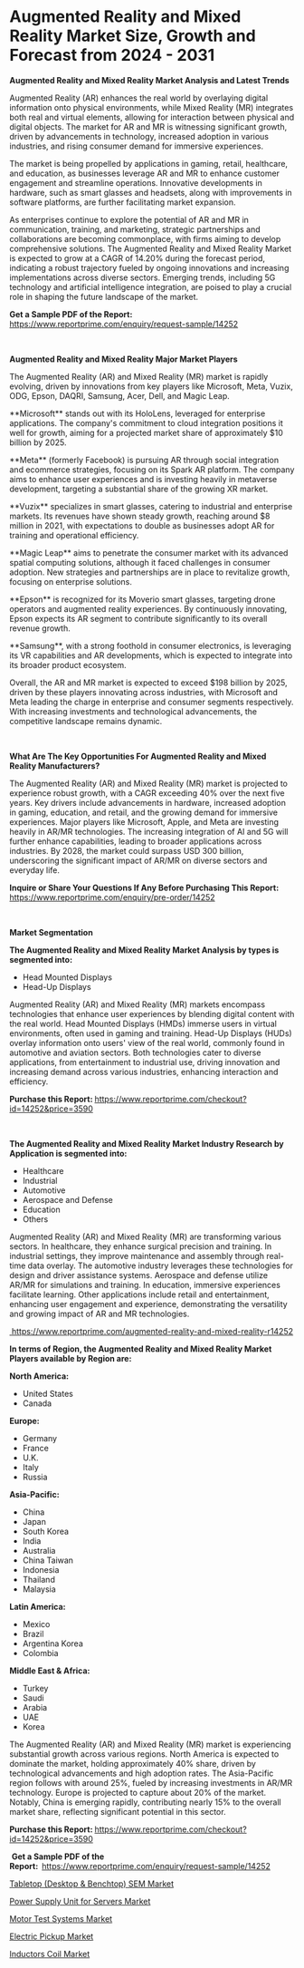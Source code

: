 <p><h1>Augmented Reality and Mixed Reality Market Size, Growth and Forecast from 2024 - 2031</h1></p><p><strong>Augmented Reality and Mixed Reality Market Analysis and Latest Trends</strong></p>
<p><p>Augmented Reality (AR) enhances the real world by overlaying digital information onto physical environments, while Mixed Reality (MR) integrates both real and virtual elements, allowing for interaction between physical and digital objects. The market for AR and MR is witnessing significant growth, driven by advancements in technology, increased adoption in various industries, and rising consumer demand for immersive experiences.</p><p>The market is being propelled by applications in gaming, retail, healthcare, and education, as businesses leverage AR and MR to enhance customer engagement and streamline operations. Innovative developments in hardware, such as smart glasses and headsets, along with improvements in software platforms, are further facilitating market expansion.</p><p>As enterprises continue to explore the potential of AR and MR in communication, training, and marketing, strategic partnerships and collaborations are becoming commonplace, with firms aiming to develop comprehensive solutions. The Augmented Reality and Mixed Reality Market is expected to grow at a CAGR of 14.20% during the forecast period, indicating a robust trajectory fueled by ongoing innovations and increasing implementations across diverse sectors. Emerging trends, including 5G technology and artificial intelligence integration, are poised to play a crucial role in shaping the future landscape of the market.</p></p>
<p><strong>Get a Sample PDF of the Report:&nbsp;</strong> <a href="https://www.reportprime.com/enquiry/request-sample/14252?utm_campaign=1140&utm_medium=2&utm_source=Github&utm_content=ia&utm_term=28102024&utm_id=augmented-reality-and-mixed-reality">https://www.reportprime.com/enquiry/request-sample/14252</a></p>
<p>&nbsp;</p>
<p><strong>Augmented Reality and Mixed Reality Major Market Players</strong></p>
<p><p>The Augmented Reality (AR) and Mixed Reality (MR) market is rapidly evolving, driven by innovations from key players like Microsoft, Meta, Vuzix, ODG, Epson, DAQRI, Samsung, Acer, Dell, and Magic Leap. </p><p>**Microsoft** stands out with its HoloLens, leveraged for enterprise applications. The company's commitment to cloud integration positions it well for growth, aiming for a projected market share of approximately $10 billion by 2025. </p><p>**Meta** (formerly Facebook) is pursuing AR through social integration and ecommerce strategies, focusing on its Spark AR platform. The company aims to enhance user experiences and is investing heavily in metaverse development, targeting a substantial share of the growing XR market.</p><p>**Vuzix** specializes in smart glasses, catering to industrial and enterprise markets. Its revenues have shown steady growth, reaching around $8 million in 2021, with expectations to double as businesses adopt AR for training and operational efficiency. </p><p>**Magic Leap** aims to penetrate the consumer market with its advanced spatial computing solutions, although it faced challenges in consumer adoption. New strategies and partnerships are in place to revitalize growth, focusing on enterprise solutions.</p><p>**Epson** is recognized for its Moverio smart glasses, targeting drone operators and augmented reality experiences. By continuously innovating, Epson expects its AR segment to contribute significantly to its overall revenue growth.</p><p>**Samsung**, with a strong foothold in consumer electronics, is leveraging its VR capabilities and AR developments, which is expected to integrate into its broader product ecosystem. </p><p>Overall, the AR and MR market is expected to exceed $198 billion by 2025, driven by these players innovating across industries, with Microsoft and Meta leading the charge in enterprise and consumer segments respectively. With increasing investments and technological advancements, the competitive landscape remains dynamic.</p></p>
<p>&nbsp;</p>
<p><strong>What Are The Key Opportunities For Augmented Reality and Mixed Reality Manufacturers?</strong></p>
<p><p>The Augmented Reality (AR) and Mixed Reality (MR) market is projected to experience robust growth, with a CAGR exceeding 40% over the next five years. Key drivers include advancements in hardware, increased adoption in gaming, education, and retail, and the growing demand for immersive experiences. Major players like Microsoft, Apple, and Meta are investing heavily in AR/MR technologies. The increasing integration of AI and 5G will further enhance capabilities, leading to broader applications across industries. By 2028, the market could surpass USD 300 billion, underscoring the significant impact of AR/MR on diverse sectors and everyday life.</p></p>
<p><strong>Inquire or Share Your Questions If Any Before Purchasing This Report:</strong> <a href="https://www.reportprime.com/enquiry/pre-order/14252?utm_campaign=1140&utm_medium=2&utm_source=Github&utm_content=ia&utm_term=28102024&utm_id=augmented-reality-and-mixed-reality">https://www.reportprime.com/enquiry/pre-order/14252</a></p>
<p>&nbsp;</p>
<p><strong>Market Segmentation</strong></p>
<p><strong>The Augmented Reality and Mixed Reality Market Analysis by types is segmented into:</strong></p>
<p><ul><li>Head Mounted Displays</li><li>Head-Up Displays</li></ul></p>
<p><p>Augmented Reality (AR) and Mixed Reality (MR) markets encompass technologies that enhance user experiences by blending digital content with the real world. Head Mounted Displays (HMDs) immerse users in virtual environments, often used in gaming and training. Head-Up Displays (HUDs) overlay information onto users' view of the real world, commonly found in automotive and aviation sectors. Both technologies cater to diverse applications, from entertainment to industrial use, driving innovation and increasing demand across various industries, enhancing interaction and efficiency.</p></p>
<p><strong>Purchase this Report:&nbsp;</strong><a href="https://www.reportprime.com/checkout?id=14252&price=3590&utm_campaign=1140&utm_medium=2&utm_source=Github&utm_content=ia&utm_term=28102024&utm_id=augmented-reality-and-mixed-reality">https://www.reportprime.com/checkout?id=14252&price=3590</a></p>
<p>&nbsp;</p>
<p><strong>The Augmented Reality and Mixed Reality Market Industry Research by Application is segmented into:</strong></p>
<p><ul><li>Healthcare</li><li>Industrial</li><li>Automotive</li><li>Aerospace and Defense</li><li>Education</li><li>Others</li></ul></p>
<p><p>Augmented Reality (AR) and Mixed Reality (MR) are transforming various sectors. In healthcare, they enhance surgical precision and training. In industrial settings, they improve maintenance and assembly through real-time data overlay. The automotive industry leverages these technologies for design and driver assistance systems. Aerospace and defense utilize AR/MR for simulations and training. In education, immersive experiences facilitate learning. Other applications include retail and entertainment, enhancing user engagement and experience, demonstrating the versatility and growing impact of AR and MR technologies.</p></p>
<p><a href="https://www.reportprime.com/augmented-reality-and-mixed-reality-r14252?utm_campaign=1140&utm_medium=2&utm_source=Github&utm_content=ia&utm_term=28102024&utm_id=augmented-reality-and-mixed-reality">&nbsp;https://www.reportprime.com/augmented-reality-and-mixed-reality-r14252</a></p>
<p><strong>In terms of Region, the Augmented Reality and Mixed Reality Market Players available by Region are:</strong></p>
<p>
    <p> <strong> North America: </strong>
        <ul>
            <li>United States</li>
            <li>Canada</li>
        </ul>
        </p> 
    <p> <strong> Europe: </strong>
        <ul>
            <li>Germany</li>
            <li>France</li>
            <li>U.K.</li>
            <li>Italy</li>
            <li>Russia</li>
        </ul>
        </p> 
    <p> <strong> Asia-Pacific: </strong>
        <ul>
            <li>China</li>
            <li>Japan</li>
            <li>South Korea</li>
            <li>India</li>
            <li>Australia</li>
            <li>China Taiwan</li>
            <li>Indonesia</li>
            <li>Thailand</li>
            <li>Malaysia</li>
        </ul>
        </p> 
    <p> <strong> Latin America: </strong>
        <ul>
            <li>Mexico</li>
            <li>Brazil</li>
            <li>Argentina Korea</li>
            <li>Colombia</li>
        </ul>
        </p> 
    <p> <strong> Middle East & Africa: </strong>
        <ul>
            <li>Turkey</li>
            <li>Saudi</li>
            <li>Arabia</li>
            <li>UAE</li>
            <li>Korea</li>
        </ul>
    </p>
    </p>
<p><p>The Augmented Reality (AR) and Mixed Reality (MR) market is experiencing substantial growth across various regions. North America is expected to dominate the market, holding approximately 40% share, driven by technological advancements and high adoption rates. The Asia-Pacific region follows with around 25%, fueled by increasing investments in AR/MR technology. Europe is projected to capture about 20% of the market. Notably, China is emerging rapidly, contributing nearly 15% to the overall market share, reflecting significant potential in this sector.</p></p>
<p><strong>Purchase this Report: </strong><a href="https://www.reportprime.com/checkout?id=14252&price=3590&utm_campaign=1140&utm_medium=2&utm_source=Github&utm_content=ia&utm_term=28102024&utm_id=augmented-reality-and-mixed-reality">https://www.reportprime.com/checkout?id=14252&price=3590</a></p>
<p>&nbsp;<strong>Get a Sample PDF of the Report:&nbsp;&nbsp;</strong><a href="https://www.reportprime.com/enquiry/request-sample/14252?utm_campaign=1140&utm_medium=2&utm_source=Github&utm_content=ia&utm_term=28102024&utm_id=augmented-reality-and-mixed-reality">https://www.reportprime.com/enquiry/request-sample/14252</a></p>
<p><strong></strong></p>
<p><p><a href="https://issuu.com/reportprime-2/docs/tabletop-desktop-benchtop-sem-marke_82cb9440c386ab?utm_campaign=1140&utm_medium=2&utm_source=Github&utm_content=ia&utm_term=28102024&utm_id=augmented-reality-and-mixed-reality">Tabletop (Desktop & Benchtop) SEM Market</a></p><p><a href="https://issuu.com/reportprime-2/docs/power-supply-unit-for-servers-marke_3a86735a617ac3?utm_campaign=1140&utm_medium=2&utm_source=Github&utm_content=ia&utm_term=28102024&utm_id=augmented-reality-and-mixed-reality">Power Supply Unit for Servers Market</a></p><p><a href="https://github.com/rieuydbalon3b/Market-Research-Report-List-1/blob/main/motor-test-systems-market.md?utm_campaign=1140&utm_medium=2&utm_source=Github&utm_content=ia&utm_term=28102024&utm_id=augmented-reality-and-mixed-reality">Motor Test Systems Market</a></p><p><a href="https://github.com/cairotmbrowne3cq/Market-Research-Report-List-1/blob/main/electric-pickup-market.md?utm_campaign=1140&utm_medium=2&utm_source=Github&utm_content=ia&utm_term=28102024&utm_id=augmented-reality-and-mixed-reality">Electric Pickup Market</a></p><p><a href="https://www.linkedin.com/pulse/inductors-coil-market-investigation-industry-evolution-irume?utm_campaign=1140&utm_medium=2&utm_source=Github&utm_content=ia&utm_term=28102024&utm_id=augmented-reality-and-mixed-reality">Inductors Coil Market</a></p></p>